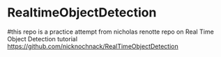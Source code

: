 # RealtimeObjectDetection

#this repo is a practice attempt from nicholas renotte repo on Real Time Object Detection tutorial https://github.com/nicknochnack/RealTimeObjectDetection
